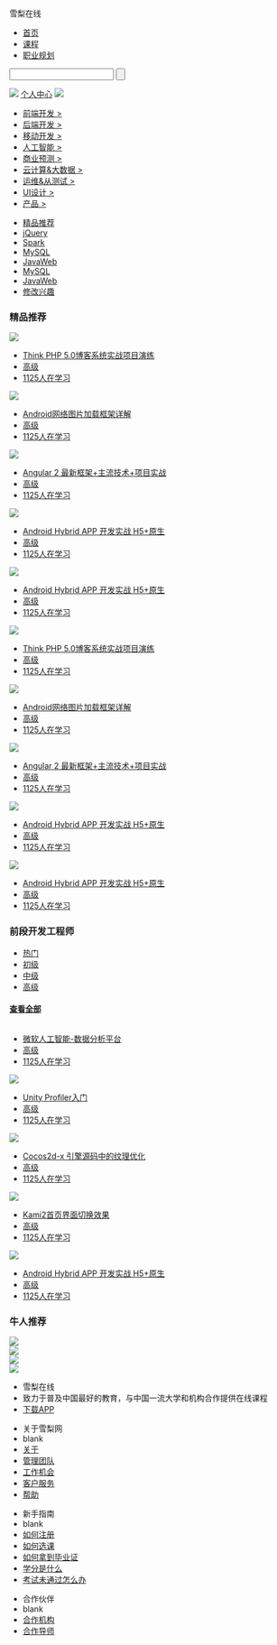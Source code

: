 <!DOCTYPE html>
<html>
<head>
	<meta charset="utf-8">
	<title>雪梨在线</title>
	<link rel="web.html" href="cs.css">
	<link rel="web.html" href="css.css">
</head>
<body>
	<div class="all">
		<div class="title">
			雪梨在线
		</div>
		<div>
			<ul class="list">
				<li><a href="">首页</a></li>
				<li><a href="">课程</a></li>
				<li><a href="">职业规划</a></li>
			</ul>
		</div>
		<form>
			<input type="text" name="search" class="search">
			<input type="button" name="submit" class="submit">
		</form>
		<img src="img/fa-search.png" class="fa-search">
		<a href="" class="personal">个人中心</a>
		<img src="img/banner2.png" class="banner2">
		<div class="content">
			<ul>
				<li><a href="">前端开发 ></a></li>
				<li><a href="">后端开发 ></a></li>
				<li><a href="">移动开发 ></a></li>
				<li><a href="">人工智能 ></a></li>
				<li><a href="">商业预测 ></a></li>
				<li><a href="">云计算&大数据 ></a></li>
				<li><a href="">运维&从测试 ></a></li>
				<li><a href="">UI设计 ></a></li>
				<li><a href="">产品 ></a></li>
			</ul>
		</div>
		<div class="classify">
			<ul>
				<li><a href="" id="recommend">精品推荐</a></li>
				<li><a href="">jQuery</a></li>
				<li><a href="">Spark</a></li>
				<li><a href="">MySQL</a></li>
				<li><a href="">JavaWeb</a></li>
				<li><a href="">MySQL</a></li>
				<li><a href="">JavaWeb</a></li>
				<li><a href="" id="change">修改兴趣</a></li>
			</ul>
		</div>
		<h3 class="h3">精品推荐</h3>
		<div class="jingpintuijian">
			<div class="picture">
				<a href="">
					<img src="1.jpg" class="pi">
					<ul>
						<li>Think PHP 5.0博客系统实战项目演练</li>
						<li class="re">高级</li>
						<li class="study">1125人在学习</li>
					</ul>
				</a>
			</div>
			<div class="picture">
				<a href="">
					<img src="2.jpg" class="pi">
					<ul>
						<li>Android网络图片加载框架详解</li>
						<li class="re">高级</li>
						<li class="study">1125人在学习</li>
					</ul>
				</a>
			</div>
			<div class="picture">
				<a href="">
					<img src="3.jpg" class="pi">
					<ul>
						<li>Angular 2 最新框架+主流技术+项目实战</li>
						<li class="re">高级</li>
						<li class="study">1125人在学习</li>
					</ul>
				</a>
			</div>
			<div class="picture">
				<a href="">
					<img src="4.jpg" class="pi">
					<ul>
						<li>Android Hybrid APP 开发实战 H5+原生</li>
						<li class="re">高级</li>
						<li class="study">1125人在学习</li>
					</ul>
				</a>
			</div>
			<div class="picture">
				<a href="">
					<img src="5.jpg" class="pi">
					<ul>
						<li>Android Hybrid APP 开发实战 H5+原生</li>
						<li class="re">高级</li>
						<li class="study">1125人在学习</li>
					</ul>
				</a>
			</div>
			<div class="picture">
				<a href="">
					<img src="6.jpg" class="pc">
					<ul>
						<li>Think PHP 5.0博客系统实战项目演练</li>
						<li class="re">高级</li>
						<li class="study">1125人在学习</li>
					</ul>
				</a>
			</div>
			<div class="picture">
				<a href="">
					<img src="7.jpg" class="pi">
					<ul>
						<li>Android网络图片加载框架详解</li>
						<li class="re">高级</li>
						<li class="study">1125人在学习</li>
					</ul>
				</a>
			</div>
			<div class="picture">
				<a href="">
					<img src="8.jpg" class="pi">
					<ul>
						<li>Angular 2 最新框架+主流技术+项目实战</li>
						<li class="re">高级</li>
						<li class="study">1125人在学习</li>
					</ul>
				</a>
			</div>
			<div class="picture">
				<a href="">
					<img src="9.jpg" class="pi">
					<ul>
						<li>Android Hybrid APP 开发实战 H5+原生</li>
						<li class="re">高级</li>
						<li class="study">1125人在学习</li>
					</ul>
				</a>
			</div>
			<div class="picture">
				<a href="">
					<img src="10.jpg" class="pi">
					<ul>
						<li>Android Hybrid APP 开发实战 H5+原生</li>
						<li class="re">高级</li>
						<li class="study">1125人在学习</li>
					</ul>
				</a>
			</div>
		</div>
		<h3 class="h33">前段开发工程师</h3>
		<div id="lists">
			<ul>
				<li><a href="">热门</a></li>
				<li><a href="">初级</a></li>
				<li><a href="">中级</a></li>
				<li><a href="">高级</a></li>
			</ul>
		</div>
		<h4><a href="">查看全部</a></h4>
		<div class="qianduan">
			<div class="picture">
				<a href="">
					<img src="" class="pi">
					<ul>
						<li>微软人工智能-数据分析平台</li>
						<li class="re">高级</li>
						<li class="study">1125人在学习</li>
					</ul>
				</a>
			</div>
			<div class="picture">
				<a href="">
					<img src="11.jpg" class="pi">
					<ul>
						<li>Unity Profiler入门</li>
						<li class="re">高级</li>
						<li class="study">1125人在学习</li>
					</ul>
				</a>
			</div>
			<div class="picture">
				<a href="">
					<img src="12.jpg" class="pi">
					<ul>
						<li>Cocos2d-x 引擎源码中的纹理优化</li>
						<li class="re">高级</li>
						<li class="study">1125人在学习</li>
					</ul>
				</a>
			</div>
			<div class="picture">
				<a href="">
					<img src="13.jpg" class="pi">
					<ul>
						<li>Kami2首页界面切换效果</li>
						<li class="re">高级</li>
						<li class="study">1125人在学习</li>
					</ul>
				</a>
			</div>
			<div class="picture">
				<a href="">
					<img src="14.jpg" class="pi">
					<ul>
						<li>Android Hybrid APP 开发实战 H5+原生</li>
						<li class="re">高级</li>
						<li class="study">1125人在学习</li>
					</ul>
				</a>
			</div>
		</div>
		<h3 class="h333">牛人推荐</h3>
		<div class="niuren">
			<div class="grad">
				<a href="">
					<img src="15.jpg">
				</a>
			</div>
			<div class="people">
				<a href="">
					<img src="16.jpg">
				</a>
			</div>
			<div class="people">
				<a href="">
					<img src="17.jpg">
				</a>
			</div>
			<div class="people">
				<a href="">
					<img src="18.jpg">
				</a>
			</div>
		</div>
		<div class="bottom">
			<ul>
				<li class="xueli">雪梨在线</li>
				<li class="explain">致力于普及中国最好的教育，与中国一流大学和机构合作提供在线课程</li>
				<li class="app"><a href="">下载APP</a></li>
			</ul>
			<ul class="li1">
				<li class="about">关于雪梨网</li>
				<li class="blank">blank</li>
				<li><a href="">关于</a></li>
				<li><a href="">管理团队</a></li>
				<li><a href="">工作机会</a></li>
				<li><a href="">客户服务</a></li>
				<li><a href="">帮助</a></li>
			</ul>
			<ul class="li2">
				<li class="about">新手指南</li>
				<li class="blank">blank</li>
				<li><a href="">如何注册</a></li>
				<li><a href="">如何选课</a></li>
				<li><a href="">如何拿到毕业证</a></li>
				<li><a href="">学分是什么</a></li>
				<li><a href="">考试未通过怎么办</a></li>
			</ul>
			<ul class="li3">
				<li class="about">合作伙伴</li>
				<li class="blank">blank</li>
				<li><a href="">合作机构</a></li>
				<li><a href="">合作导师</a></li>
			</ul>
		</div>
	</div>
</body>
</html>
